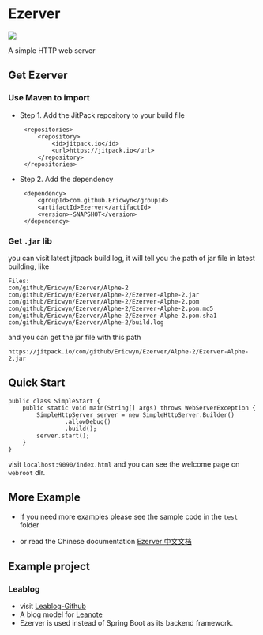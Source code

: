 # Ezerver 
[![](https://jitpack.io/v/Ericwyn/Ezerver.svg)](https://jitpack.io/#Ericwyn/Ezerver)

A simple HTTP web server

## Get Ezerver

### Use Maven to import
 - Step 1. Add the JitPack repository to your build file
    
        <repositories>
            <repository>
                <id>jitpack.io</id>
                <url>https://jitpack.io</url>
            </repository>
        </repositories>

 - Step 2. Add the dependency
 
        <dependency>
            <groupId>com.github.Ericwyn</groupId>
            <artifactId>Ezerver</artifactId>
            <version>-SNAPSHOT</version>
        </dependency>
 
### Get `.jar` lib
you can visit latest jitpack build log, it will tell you the path of jar file in latest building, like 


    Files: 
    com/github/Ericwyn/Ezerver/Alphe-2
    com/github/Ericwyn/Ezerver/Alphe-2/Ezerver-Alphe-2.jar
    com/github/Ericwyn/Ezerver/Alphe-2/Ezerver-Alphe-2.pom
    com/github/Ericwyn/Ezerver/Alphe-2/Ezerver-Alphe-2.pom.md5
    com/github/Ericwyn/Ezerver/Alphe-2/Ezerver-Alphe-2.pom.sha1
    com/github/Ericwyn/Ezerver/Alphe-2/build.log

and you can get the jar file with this path

    https://jitpack.io/com/github/Ericwyn/Ezerver/Alphe-2/Ezerver-Alphe-2.jar
 
## Quick Start
    
    public class SimpleStart {
        public static void main(String[] args) throws WebServerException {
            SimpleHttpServer server = new SimpleHttpServer.Builder()
                    .allowDebug()
                    .build();
            server.start();
        }
    }
    

visit `localhost:9090/index.html` and you can see the welcome page on `webroot` dir.

## More Example

 - If you need more examples please see the sample code in the `test` folder

 - or read the Chinese documentation [Ezerver 中文文档](documents/Ezerver_doc_v1.md)
 
## Example project

### Leablog
 - visit [Leablog-Github]()
 - A blog model for [Leanote](https://github.com/leanote/leanote)
 - Ezerver is used instead of Spring Boot as its backend framework.
